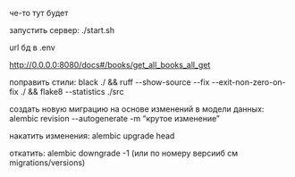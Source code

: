 че-то тут будет

запустить сервер:
./start.sh

url бд в .env

http://0.0.0.0:8080/docs#/books/get_all_books_all_get

поправить стили:
black ./ && ruff --show-source --fix --exit-non-zero-on-fix ./ && flake8 --statistics ./src

создать новую миграцию на основе изменений в модели данных:
alembic revision --autogenerate -m “крутое изменение”

накатить изменения:
alembic upgrade head

откатить:
alembic downgrade -1 (или по номеру версииб см migrations/versions)

